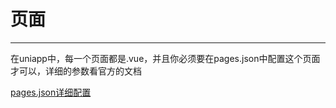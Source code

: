 ﻿# 页面
---

在uniapp中，每一个页面都是.vue，并且你必须要在pages.json中配置这个页面才可以，详细的参数看官方的文档

[pages.json详细配置](https://uniapp.dcloud.net.cn/collocation/pages.html)